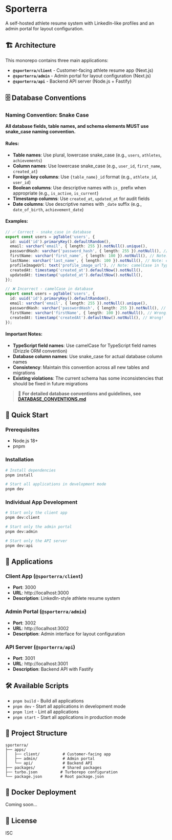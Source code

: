 # Sporterra

A self-hosted athlete resume system with LinkedIn-like profiles and an admin portal for layout configuration.

## 🏗️ Architecture

This monorepo contains three main applications:

- **`@sporterra/client`** - Customer-facing athlete resume app (Next.js)
- **`@sporterra/admin`** - Admin portal for layout configuration (Next.js)
- **`@sporterra/api`** - Backend API server (Node.js + Fastify)

## 🗄️ Database Conventions

### Naming Convention: Snake Case

**All database fields, table names, and schema elements MUST use snake_case naming convention.**

#### Rules:
- **Table names**: Use plural, lowercase snake_case (e.g., `users`, `athletes`, `achievements`)
- **Column names**: Use lowercase snake_case (e.g., `user_id`, `first_name`, `created_at`)
- **Foreign key columns**: Use `{table_name}_id` format (e.g., `athlete_id`, `user_id`)
- **Boolean columns**: Use descriptive names with `is_` prefix when appropriate (e.g., `is_active`, `is_current`)
- **Timestamp columns**: Use `created_at`, `updated_at` for audit fields
- **Date columns**: Use descriptive names with `_date` suffix (e.g., `date_of_birth`, `achievement_date`)

#### Examples:
```typescript
// ✅ Correct - snake_case in database
export const users = pgTable('users', {
  id: uuid('id').primaryKey().defaultRandom(),
  email: varchar('email', { length: 255 }).notNull().unique(),
  passwordHash: varchar('password_hash', { length: 255 }).notNull(), // Note: camelCase in TypeScript, snake_case in DB
  firstName: varchar('first_name', { length: 100 }).notNull(), // Note: camelCase in TypeScript, snake_case in DB
  lastName: varchar('last_name', { length: 100 }).notNull(), // Note: camelCase in TypeScript, snake_case in DB
  profileImageUrl: text('profile_image_url'), // Note: camelCase in TypeScript, snake_case in DB
  createdAt: timestamp('created_at').defaultNow().notNull(),
  updatedAt: timestamp('updated_at').defaultNow().notNull(),
});

// ❌ Incorrect - camelCase in database
export const users = pgTable('users', {
  id: uuid('id').primaryKey().defaultRandom(),
  email: varchar('email', { length: 255 }).notNull().unique(),
  passwordHash: varchar('passwordHash', { length: 255 }).notNull(), // Wrong!
  firstName: varchar('firstName', { length: 100 }).notNull(), // Wrong!
  createdAt: timestamp('createdAt').defaultNow().notNull(), // Wrong!
});
```

#### Important Notes:
- **TypeScript field names**: Use camelCase for TypeScript field names (Drizzle ORM convention)
- **Database column names**: Use snake_case for actual database column names
- **Consistency**: Maintain this convention across all new tables and migrations
- **Existing violations**: The current schema has some inconsistencies that should be fixed in future migrations

> 📖 **For detailed database conventions and guidelines, see [DATABASE_CONVENTIONS.md](./DATABASE_CONVENTIONS.md)**

## 🚀 Quick Start

### Prerequisites

- Node.js 18+
- pnpm

### Installation

```bash
# Install dependencies
pnpm install

# Start all applications in development mode
pnpm dev
```

### Individual App Development

```bash
# Start only the client app
pnpm dev:client

# Start only the admin portal
pnpm dev:admin

# Start only the API server
pnpm dev:api
```

## 📱 Applications

### Client App (`@sporterra/client`)
- **Port**: 3000
- **URL**: http://localhost:3000
- **Description**: LinkedIn-style athlete resume system

### Admin Portal (`@sporterra/admin`)
- **Port**: 3002
- **URL**: http://localhost:3002
- **Description**: Admin interface for layout configuration

### API Server (`@sporterra/api`)
- **Port**: 3001
- **URL**: http://localhost:3001
- **Description**: Backend API with Fastify

## 🛠️ Available Scripts

- `pnpm build` - Build all applications
- `pnpm dev` - Start all applications in development mode
- `pnpm lint` - Lint all applications
- `pnpm start` - Start all applications in production mode

## 📁 Project Structure

```
sporterra/
├── apps/
│   ├── client/          # Customer-facing app
│   ├── admin/           # Admin portal
│   └── api/             # Backend API
├── packages/            # Shared packages
├── turbo.json          # Turborepo configuration
└── package.json        # Root package.json
```

## 🐳 Docker Deployment

Coming soon...

## 📄 License

ISC
